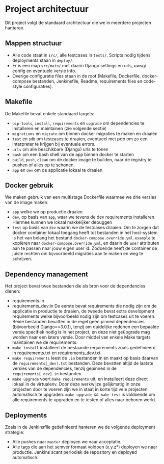 # Project architectuur
Dit project volgt de standaard architectuur die we in meerdere projecten hanteren.
## Mappen structuur
- Alle code staat in `src/`, alle testcases in `tests/`. Scripts nodig tijdens deployments staan in `deploy/`.
- Er is een map `src/main/` met daarin Django settings en urls, uwsgi config en eventuele versie info.
- Overige configuratie files staan in de root (Makefile, Dockerfile, docker-compose bestanden, Jenkinsfile, Readme, requirements files en code-style configuraties).
## Makefile
De Makefile bevat enkele standaard targets:
- `pip-tools`, `install`, `requirements` en `upgrade` om dependencies te installeren en maintainen (zie volgende sectie)
- `migrations` en `migrate` om binnen docker migraties te maken en draaien
- `test` en `pdb` om testcases te draaien, eventueel met pdb om zo een interpreter te krijgen bij eventuele errors.
- `urls` om alle beschikbare (Django) urls te tonen
- `bash` om een bash shell van de app binnen docker te starten
- `build`, `push`, `clean` om de docker image te builden, naar de registry te pushen of alles op te schonen.
- `app` en `dev` om de applicatie lokaal te draaien.
## Docker gebruik
We maken gebruik van een multistage Dockerfile waarmee we drie versies van de image maken:
- `app` welke we op productie draaien
- `dev`, op basis van `app`, waar we tevens de dev requirements installeren. Hiermee kunnen we lokaal makkelijker debuggen
- `test` op basis van `dev` waarin we de testcases draaien.
Om te zorgen dat docker container lokaal toegang heeft tot bestanden in het host-system is het van belang het bestand `docker-compose.override.yml.example` te kopiëren naar `docker-compose.override.yml`, en daarin de `user` attributen aan te passen naar jouw eigen user id. Zodoende heeft de container de juiste rechten om bijvoorbeeld migraties aan te maken en weg te schrijven.
## Dependency management
Het project bevat twee bestanden die als bron voor de dependencies dienen:
- requirements.in
- requirements_dev.in
De eerste bevat requirements die nodig zijn om de applicatie in productie te draaien, de tweede bevat extra development requirements welke bijvoorbeeld nodig zijn om testcases uit te voeren.
Beide bestanden bevatten in de regel geen pinned dependencies (bijvoorbeeld Django==3.0.1), tenzij om duidelijke redenen een bepaalde versie specifiek nodig is in het project, en deze niet geüpgrade mag worden naar een latere versie.
Door middel van enkele Make targets maintainen we de requirements:
- `make install` installeert de bestaande requirements zoals gedefinieerd in requirements.txt en requirements_dev.txt.
- `make requirements` leest de `.in` bestanden in en maakt op basis daarvan de `requirements[_dev].txt` bestanden. Deze bevatten altijd de laatste versies van de dependencies, tenzij gepinned in de `requirements[_dev].in` bestanden.
- `make upgrade` voert `make requirements` uit, en installeert deze direct lokaal in de virtualenv.
Door deze werkwijze gelijkmatig in onze projecten door te voeren zijn we in staat in korte tijd vele projecten automatisch te upgraden. `make upgrade && make test` is voldoende om alle requirements te upgraden en te testen of alles naar behoren werkt.
## Deployments
Zoals in de Jenkinsfile gedefinieerd hanteren we de volgende deployment strategie:
- Alle pushes naar `master` deployen we naar acceptatie.
- Alle tags die aan het semver formaat voldoen (x.y.z*) deployen we naar productie.
Jenkins scant periodiek de repository en deployed automatisch.
